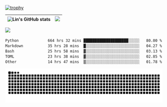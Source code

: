 [![trophy](https://github-profile-trophy.vercel.app/?username=ocss884&column=7)](https://github.com/ocss884)

| ![Lin's GitHub stats](https://github-readme-stats.vercel.app/api?username=ocss884&show_icons=true&hide_border=True&count_private=true) | ![](https://github-readme-streak-stats.herokuapp.com?user=ocss884&hide_border=true&date_format=M%20j%5B%2C%20Y%5D&ring=7EDDCF&fire=7EDDCF") |
| ------------------------------------------------------------ | ------------------------------------------------------------ |

![](https://komarev.com/ghpvc/?username=ocss884&color=brightgreen)

<!--START_SECTION:waka-->

```txt
Python             664 hrs 32 mins ████████████████████░░░░░   80.00 %
Markdown           35 hrs 28 mins  █░░░░░░░░░░░░░░░░░░░░░░░░   04.27 %
Bash               25 hrs 58 mins  ▓░░░░░░░░░░░░░░░░░░░░░░░░   03.13 %
TOML               23 hrs 38 mins  ▓░░░░░░░░░░░░░░░░░░░░░░░░   02.85 %
Other              14 hrs 47 mins  ▒░░░░░░░░░░░░░░░░░░░░░░░░   01.78 %
```

<!--END_SECTION:waka-->

<p align="center">
   <img src="https://github.com/ocss884/ocss884/blob/output/github-snake.svg" alt="snake">
</p>
